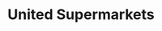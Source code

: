 ---
title: "United Supermarkets"
url: /odessa/united-supermarkets-north-county-road-west/
shop: Supermarkt
---
